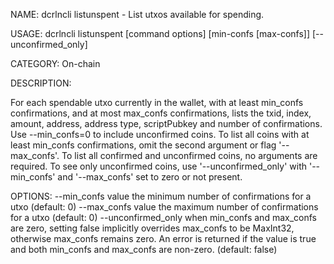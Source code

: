 NAME:
   dcrlncli listunspent - List utxos available for spending.

USAGE:
   dcrlncli listunspent [command options] [min-confs [max-confs]] [--unconfirmed_only]

CATEGORY:
   On-chain

DESCRIPTION:
   
  For each spendable utxo currently in the wallet, with at least min_confs
  confirmations, and at most max_confs confirmations, lists the txid,
  index, amount, address, address type, scriptPubkey and number of
  confirmations.  Use --min_confs=0 to include unconfirmed coins. To list
  all coins with at least min_confs confirmations, omit the second
  argument or flag '--max_confs'. To list all confirmed and unconfirmed
  coins, no arguments are required. To see only unconfirmed coins, use
  '--unconfirmed_only' with '--min_confs' and '--max_confs' set to zero or
  not present.
  

OPTIONS:
   --min_confs value   the minimum number of confirmations for a utxo (default: 0)
   --max_confs value   the maximum number of confirmations for a utxo (default: 0)
   --unconfirmed_only  when min_confs and max_confs are zero, setting false implicitly overrides max_confs to be MaxInt32, otherwise max_confs remains zero. An error is returned if the value is true and both min_confs and max_confs are non-zero. (default: false)
   
